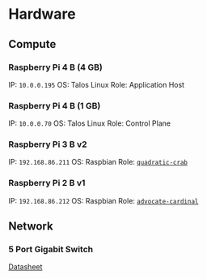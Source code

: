 # Hardware

## Compute

### Raspberry Pi 4 B (4 GB)

IP: `10.0.0.195`
OS: Talos Linux
Role: Application Host

### Raspberry Pi 4 B (1 GB)

IP: `10.0.0.70`
OS: Talos Linux
Role: Control Plane

### Raspberry Pi 3 B v2

IP: `192.168.86.211`
OS: Raspbian
Role: [`quadratic-crab`](../agents/quadratic-crab)

### Raspberry Pi 2 B v1

IP: `192.168.86.212`
OS: Raspbian
Role: [`advocate-cardinal`](../agents/advocate-cardinal)

## Network

### 5 Port Gigabit Switch

[Datasheet](https://www.alliedtelesis.com/sites/default/files/documents/datasheets/ati-gs910series-ds.pdf)
